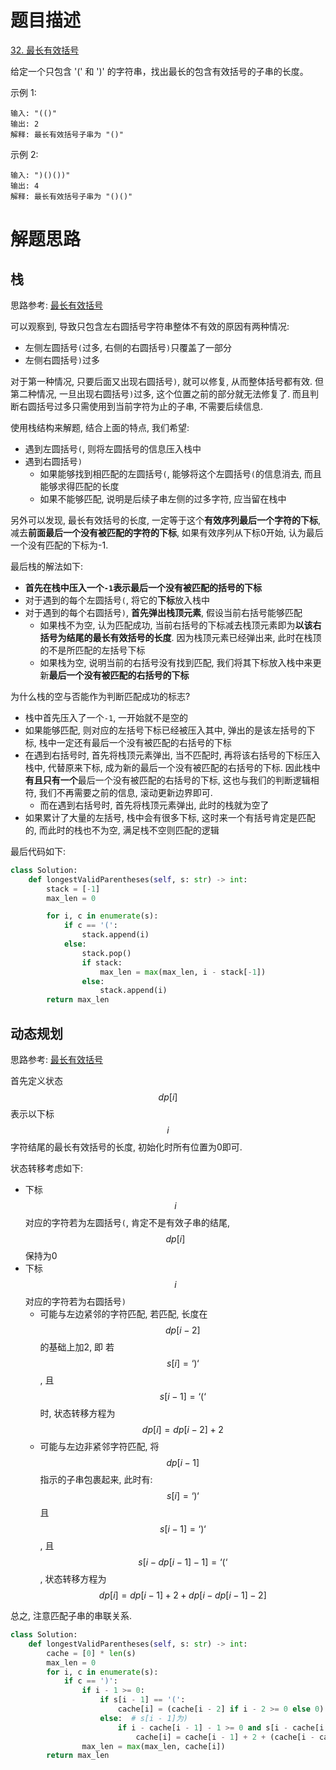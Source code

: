 # 题目描述

[32. 最长有效括号](https://leetcode-cn.com/problems/longest-valid-parentheses/)

给定一个只包含 '(' 和 ')' 的字符串，找出最长的包含有效括号的子串的长度。

示例 1:
```
输入: "(()"
输出: 2
解释: 最长有效括号子串为 "()"
```

示例 2:
```
输入: ")()())"
输出: 4
解释: 最长有效括号子串为 "()()"
```

# 解题思路

## 栈

思路参考: [最长有效括号](https://leetcode-cn.com/problems/longest-valid-parentheses/solution/zui-chang-you-xiao-gua-hao-by-leetcode-solution/)

可以观察到, 导致只包含左右圆括号字符串整体不有效的原因有两种情况:

- 左侧左圆括号`(`过多, 右侧的右圆括号`)`只覆盖了一部分
- 左侧右圆括号`)`过多

对于第一种情况, 只要后面又出现右圆括号`)`, 就可以修复, 从而整体括号都有效. 但第二种情况, 一旦出现右圆括号`)`过多, 这个位置之前的部分就无法修复了. 而且判断右圆括号过多只需使用到当前字符为止的子串, 不需要后续信息.

使用栈结构来解题, 结合上面的特点, 我们希望:

- 遇到左圆括号`(`, 则将左圆括号的信息压入栈中
- 遇到右圆括号`)`
    - 如果能够找到相匹配的左圆括号`(`, 能够将这个左圆括号`(`的信息消去, 而且能够求得匹配的长度
    - 如果不能够匹配, 说明是后续子串左侧的过多字符, 应当留在栈中

另外可以发现, 最长有效括号的长度, 一定等于这个**有效序列最后一个字符的下标**, 减去**前面最后一个没有被匹配的字符的下标**, 如果有效序列从下标0开始, 认为最后一个没有匹配的下标为-1. 

最后栈的解法如下:

- **首先在栈中压入一个`-1`表示最后一个没有被匹配的括号的下标**
- 对于遇到的每个左圆括号`(`, 将它的**下标**放入栈中
- 对于遇到的每个右圆括号`)`, **首先弹出栈顶元素**, 假设当前右括号能够匹配
    - 如果栈不为空, 认为匹配成功, 当前右括号的下标减去栈顶元素即为**以该右括号为结尾的最长有效括号的长度**. 因为栈顶元素已经弹出来, 此时在栈顶的不是所匹配的左括号下标
    - 如果栈为空, 说明当前的右括号没有找到匹配, 我们将其下标放入栈中来更新**最后一个没有被匹配的右括号的下标**

为什么栈的空与否能作为判断匹配成功的标志?

- 栈中首先压入了一个`-1`, 一开始就不是空的
- 如果能够匹配, 则对应的左括号下标已经被压入其中, 弹出的是该左括号的下标, 栈中一定还有最后一个没有被匹配的右括号的下标
- 在遇到右括号时, 首先将栈顶元素弹出, 当不匹配时, 再将该右括号的下标压入栈中, 代替原来下标, 成为新的最后一个没有被匹配的右括号的下标. 因此栈中**有且只有一个**最后一个没有被匹配的右括号的下标, 这也与我们的判断逻辑相符, 我们不再需要之前的信息, 滚动更新边界即可.
    - 而在遇到右括号时, 首先将栈顶元素弹出, 此时的栈就为空了
- 如果累计了大量的左括号, 栈中会有很多下标, 这时来一个有括号肯定是匹配的, 而此时的栈也不为空, 满足栈不空则匹配的逻辑

最后代码如下:

```python
class Solution:
    def longestValidParentheses(self, s: str) -> int:
        stack = [-1]
        max_len = 0

        for i, c in enumerate(s):
            if c == '(':
                stack.append(i)
            else:
                stack.pop()
                if stack:
                    max_len = max(max_len, i - stack[-1])
                else:
                    stack.append(i)
        return max_len
```

## 动态规划

思路参考: [最长有效括号](https://leetcode-cn.com/problems/longest-valid-parentheses/solution/zui-chang-you-xiao-gua-hao-by-leetcode-solution/)

首先定义状态$$dp[i]$$表示以下标$$i$$字符结尾的最长有效括号的长度, 初始化时所有位置为0即可.

状态转移考虑如下:

- 下标$$i$$对应的字符若为左圆括号`(`, 肯定不是有效子串的结尾, $$dp[i]$$保持为0
- 下标$$i$$对应的字符若为右圆括号`)`
    - 可能与左边紧邻的字符匹配, 若匹配, 长度在$$dp[i - 2]$$的基础上加2, 即
        若$$s[i]=\text{`)`}$$, 且$$s[i-1]=\text{`(`}$$时, 状态转移方程为$$dp[i]=dp[i - 2]+2$$
    - 可能与左边非紧邻字符匹配, 将$$dp[i - 1]$$指示的子串包裹起来, 此时有:
        $$s[i]=\text{`)`}$$且$$s[i-1]=\text{`)`}$$, 且$$s[i-dp[i-1]-1]=\text{`(`}$$, 状态转移方程为$$dp[i]=dp[i - 1]+2+dp[i-dp[i-1]-2]$$

总之, 注意匹配子串的串联关系.

```python
class Solution:
    def longestValidParentheses(self, s: str) -> int:
        cache = [0] * len(s)
        max_len = 0
        for i, c in enumerate(s):
            if c == ')':
                if i - 1 >= 0:
                    if s[i - 1] == '(':
                        cache[i] = (cache[i - 2] if i - 2 >= 0 else 0) + 2
                    else:  # s[i - 1]为)
                        if i - cache[i - 1] - 1 >= 0 and s[i - cache[i - 1] - 1] == '(':
                            cache[i] = cache[i - 1] + 2 + (cache[i - cache[i - 1] - 2] if i - cache[i - 1] - 2 >= 0 else 0)
                max_len = max(max_len, cache[i])
        return max_len
```
